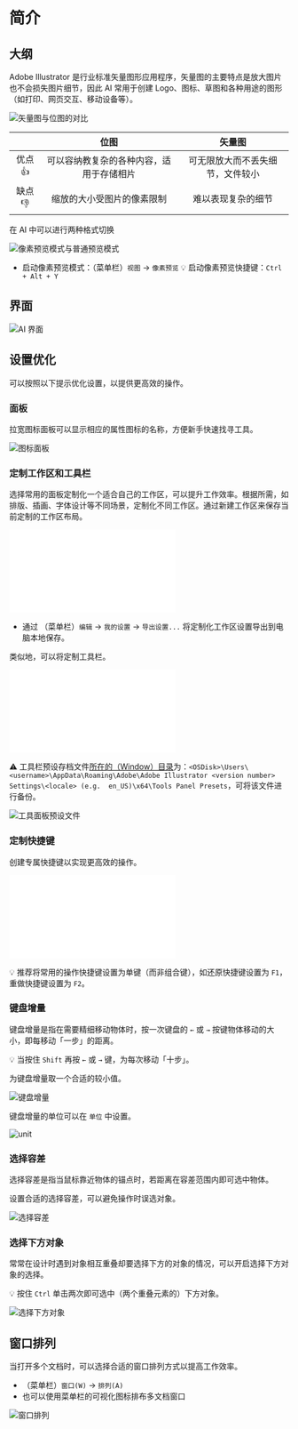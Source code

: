 # 简介

## 大纲
Adobe Illustrator 是行业标准矢量图形应用程序，矢量图的主要特点是放大图片也不会损失图片细节，因此 AI 常用于创建 Logo、图标、草图和各种用途的图形（如打印、网页交互、移动设备等）。

![矢量图与位图的对比](./images/bitmap-vs-vector.png)

|                   |                   位图                   |              矢量图              |
| :---------------: | :--------------------------------------: | :------------------------------: |
| 优点​ :thumbsup:  | 可以容纳教复杂的各种内容，适用于存储相片 | 可无限放大而不丢失细节，文件较小 |
| 缺点 :thumbsdown: |        缩放的大小受图片的像素限制        |        难以表现复杂的细节        |

在 AI 中可以进行两种格式切换

![像素预览模式与普通预览模式](./images/pixels-review-mode.png)

* 启动像素预览模式：（菜单栏）`视图` -> `像素预览`
  :bulb: 启动像素预览快捷键：`Ctrl + Alt + Y`



## 界面

![AI 界面](./images/illustrator-layout.png)



## 设置优化

可以按照以下提示优化设置，以提供更高效的操作。



### 面板

拉宽图标面板可以显示相应的属性图标的名称，方便新手快速找寻工具。

![图标面板](./images/pull-out-icon-menu.png)



### 定制工作区和工具栏

选择常用的面板定制化一个适合自己的工作区，可以提升工作效率。根据所需，如排版、插画、字体设计等不同场景，定制化不同工作区。通过新建工作区来保存当前定制的工作区布局。

<div class="video-wrapper">
<iframe src="//player.bilibili.com/player.html?aid=92256512&cid=157515002&page=3&high_quality=1&danmaku=0" scrolling="no" border="0" frameborder="no" framespacing="0" allowfullscreen="true"></iframe>
</div>

* 通过 （菜单栏）`编辑` -> `我的设置` -> `导出设置...` 将定制化工作区设置导出到电脑本地保存。

类似地，可以将定制工具栏。

<div class='video-wrapper'>
<iframe src="//player.bilibili.com/player.html?aid=92256512&cid=157514929&page=2&high_quality=1&danmaku=0" scrolling="no" border="0" frameborder="no" framespacing="0" allowfullscreen="true"></iframe>
</div>


:warning: 工具栏预设存档文件[所在的（Window）目录](http://vektorgarten.de/illustrator-settings.html#5)<!-- {target="_blank"} -->为：`<OSDisk>\Users\<username>\AppData\Roaming\Adobe\Adobe Illustrator <version number> Settings\<locale> (e.g.  en_US)\x64\Tools Panel Presets`，可将该文件进行备份。



![工具面板预设文件](./images/toolbar-presets.png)



### 定制快捷键

创建专属快捷键以实现更高效的操作。

 <div class='video-wrapper'>
	<iframe src="//player.bilibili.com/player.html?aid=92256512&cid=157515079&page=7&high_quality=1&danmaku=0" scrolling="no" border="0" frameborder="no" framespacing="0" allowfullscreen="true"></iframe>
</div>


:bulb: 推荐将常用的操作快捷键设置为单键（而非组合键），如还原快捷键设置为 `F1`，重做快捷键设置为 `F2`。



### 键盘增量

键盘增量是指在需要精细移动物体时，按一次键盘的 `←` 或 `→` 按键物体移动的大小，即每移动「一步」的距离。

:bulb: 当按住 `Shift` 再按 `←` 或 `→` 键，为每次移动「十步」。

为键盘增量取一个合适的较小值。

![键盘增量](./images/keyboard-increment.png)

键盘增量的单位可以在  `单位` 中设置。

![unit](./images/unit.png)



### 选择容差

选择容差是指当鼠标靠近物体的锚点时，若距离在容差范围内即可选中物体。

设置合适的选择容差，可以避免操作时误选对象。

![选择容差](./images/select-tolerance.png)



### 选择下方对象

常常在设计时遇到对象相互重叠却要选择下方的对象的情况，可以开启选择下方对象的选择。

:bulb: 按住 `Ctrl` 单击两次即可选中（两个重叠元素的）下方对象。

![选择下方对象](./images/select-below-object.png)



## 窗口排列

当打开多个文档时，可以选择合适的窗口排列方式以提高工作效率。

* （菜单栏）`窗口(W)` -> `排列(A)`
* 也可以使用菜单栏的可视化图标排布多文档窗口

![窗口排列](./images/arrange-documents.png)


